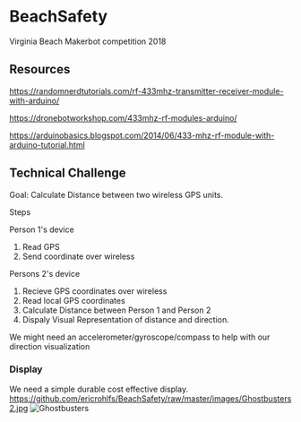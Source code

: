 # BeachSafety
Virginia Beach Makerbot competition  2018

## Resources

https://randomnerdtutorials.com/rf-433mhz-transmitter-receiver-module-with-arduino/

https://dronebotworkshop.com/433mhz-rf-modules-arduino/

https://arduinobasics.blogspot.com/2014/06/433-mhz-rf-module-with-arduino-tutorial.html


## Technical Challenge

Goal: Calculate Distance between two wireless GPS units.

Steps

Person 1's device

1. Read GPS
2. Send coordinate over wireless

Persons 2's device

1. Recieve GPS coordinates over wireless
2. Read local GPS coordinates
3. Calculate Distance between Person 1 and Person 2
4. Dispaly Visual Representation of distance and direction.

We might need an accelerometer/gyroscope/compass to help with our direction visualization


### Display 

We need a simple durable cost effective display. 
https://github.com/ericrohlfs/BeachSafety/raw/master/images/Ghostbusters2.jpg
![Ghostbusters](https://github.com/ericrohlfs/beachsafety/raw/master/images/Ghostbusters2.jpg)


